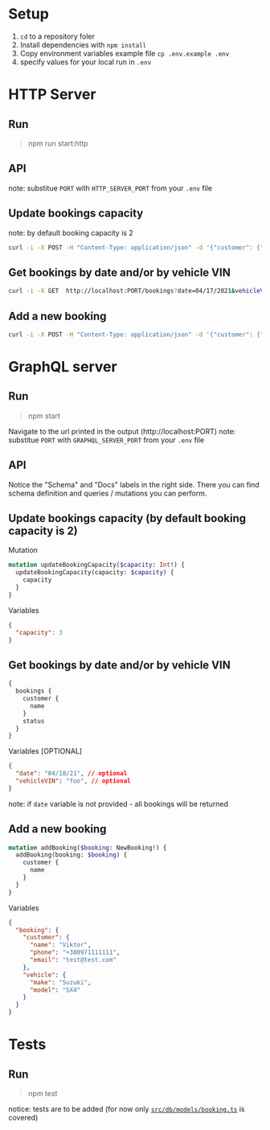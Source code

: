 # Setup
1. `cd` to a repository foler
2. Install dependencies with `npm install`
3. Copy environment variables example file `cp .env.example .env`
4. specify values for your local run in `.env`

# HTTP Server
## Run
> npm run start:http

## API
note: substitue `PORT` with `HTTP_SERVER_PORT` from your `.env` file 
## Update bookings capacity
note: by default booking capacity is 2
```bash
curl -i -X POST -H "Content-Type: application/json" -d '{"customer": {"capacity":3}'  http://localhost:PORT/bookings/capacity
```
## Get bookings by date and/or by vehicle VIN
```bash
curl -i -X GET  http://localhost:PORT/bookings?date=04/17/2021&vehicleVIN=foo
```
## Add a new booking
```bash
curl -i -X POST -H "Content-Type: application/json" -d '{"customer": {"name":"Viktor", "email": "test@test.com", "phone": "+380971111111"}, "vehicle": {"make": "Suzuki", "model": "SX4"}}'  http://localhost:3000/bookings
```


# GraphQL server
## Run
> npm start

Navigate to the url printed in the output (http://localhost:PORT)
note: substitue `PORT` with `GRAPHQL_SERVER_PORT` from your `.env` file 

## API
Notice the "Schema" and "Docs" labels in the right side. There you can find schema definition and queries / mutations you can perform.

## Update bookings capacity (by default booking capacity is 2)
Mutation
```graphql
mutation updateBookingCapacity($capacity: Int!) {
  updateBookingCapacity(capacity: $capacity) {
    capacity
  }
}
```
Variables
```json
{
  "capacity": 3
}
```
## Get bookings by date and/or by vehicle VIN
```graphql
{
  bookings {
    customer {
      name
    }
    status
  }
}
```
Variables [OPTIONAL]
```json
{
  "date": "04/18/21", // optional
  "vehicleVIN": "foo", // optional
}
```
note: if `date` variable is not provided - all bookings will be returned
## Add a new booking
```graphql
mutation addBooking($booking: NewBooking!) {
  addBooking(booking: $booking) {
    customer {
      name
    }
  }
}
```
Variables
```json
{
  "booking": {
    "customer": {
      "name": "Viktor",
      "phone": "+380971111111",
      "email": "test@test.com"
    },
    "vehicle": {
      "make": "Suzuki",
      "model": "SX4"
    }
  }
}
```

# Tests
## Run
> npm test

notice: tests are to be added (for now only [`src/db/models/booking.ts`](src/db/models/booking.ts) is covered)
